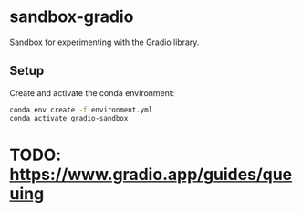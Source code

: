 # sandbox-gradio

Sandbox for experimenting with the Gradio library.

## Setup

Create and activate the conda environment:
```bash
conda env create -f environment.yml
conda activate gradio-sandbox
```

# TODO: https://www.gradio.app/guides/queuing